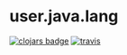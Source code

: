 # user.java.lang


[![clojars badge](https://img.shields.io/clojars/v/user.java.lang.svg?style=flat-square)](https://clojars.org/user.java.lang)
[![travis](https://img.shields.io/travis//master.svg?style=flat-square)](https://travis-ci.com/)


<!-- footer -->
